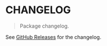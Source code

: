 # CHANGELOG

> Package changelog.

See [GitHub Releases](https://github.com/stdlib-js/ndarray-base-assert-is-read-only/releases) for the changelog.